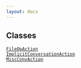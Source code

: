 ```yaml
---
layout: docs
---
```

## Classes

<a href="../object/FileOpAction.html#FileOpAction"
target="main"><code>FileOpAction</code></a>  
<a
href="../object/ImplicitConversationAction.html#ImplicitConversationAction"
target="main"><code>ImplicitConversationAction</code></a>  
<a href="../object/MiscConvAction.html#MiscConvAction"
target="main"><code>MiscConvAction</code></a>  
